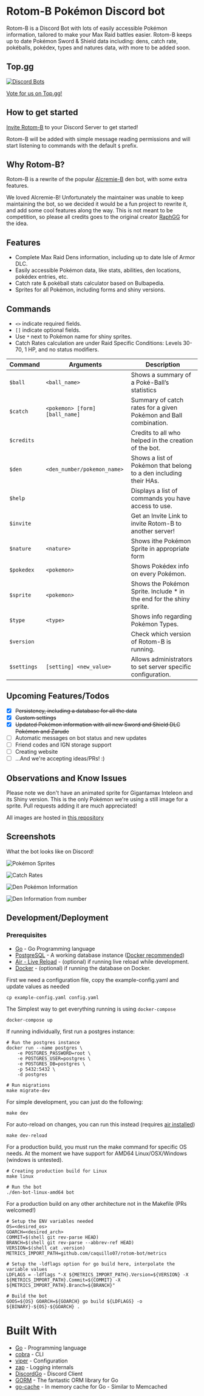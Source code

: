# Rotom-B Pokémon Discord bot 

Rotom-B is a Discord Bot with lots of easily accessible Pokémon information, tailored to make your Max Raid battles easier. Rotom-B keeps up to date Pokémon Sword & Shield data including: dens, catch rate, pokéballs, pokédex, types and natures data, with more to be added soon.

## Top.gg
[![Discord Bots](https://top.gg/api/widget/726478988276531212.svg)](https://top.gg/bot/726478988276531212)

[Vote for us on Top.gg!](https://top.gg/bot/726478988276531212)


## How to get started

[Invite Rotom-B](https://discord.com/oauth2/authorize?client_id=703830812772139138&scope=bot&permissions=281600) to your Discord Server to get started!

Rotom-B will be added with simple message reading permissions and will start listening to commands with the default `$` prefix.

## Why Rotom-B? 
Rotom-B is a rewrite of the popular [Alcremie-B](https://github.com/RaphGG/den-bot) den bot, with some extra features.

We loved Alcremie-B! Unfortunately the maintainer was unable to keep maintaining the bot, so we decided it would be a fun project to rewrite it, and add some cool features along the way.
This is not meant to be competition, so please all credits goes to the original creator [RaphGG](https://github.com/RaphGG) for the idea. 

## Features
- Complete Max Raid Dens information, including up to date Isle of Armor DLC. 
- Easily accessible Pokémon data, like stats, abilities, den locations, pokédex entries, etc. 
- Catch rate & pokéball stats calculator based on Bulbapedia.
- Sprites for all Pokémon, including forms and shiny versions. 

## Commands
-  `<>` indicate required fields.
-  `[]` indicate optional fields.
- Use `*` next to Pokémon name for shiny sprites.
- Catch Rates calculation are under Raid Specific Conditions: Levels 30-70, 1 HP, and no status modifiers.

Command | Arguments | Description
--- | --- | ---
`$ball` | `<ball_name>` | Shows a summary of a Poké-Ball’s statistics
`$catch` | `<pokemon> [form] [ball_name]` | Summary of catch rates for a given Pokémon and Ball combination.
`$credits` | | Credits to all who helped in the creation of the bot.
`$den` | `<den_number/pokemon_name>` | Shows a list of Pokémon that belong to a den including their HAs.
`$help` | | Displays a list of commands you have access to use.
`$invite`| | Get an Invite Link to invite Rotom-B to another server!
`$nature`| `<nature>` | Shows ithe Pokémon Sprite in appropriate form
`$pokedex` | `<pokemon>`| Shows Pokédex info on every Pokémon.
`$sprite` |  `<pokemon>` |  Shows the Pokémon Sprite. Include * in the end for the shiny sprite.
`$type` | `<type>` | Shows info regarding Pokémon Types.
`$version` |  | Check which version of Rotom-B is running.
`$settings` | `[setting] <new_value>` | Allows administrators to set server specific configuration.

## Upcoming Features/Todos
- [X] ~~Persistency, including a database for all the data~~
- [X] ~~Custom settings~~
- [X] ~~Updated Pokémon information with all new Sword and Shield DLC Pokémon and Zarude~~
- [ ] Automatic messages on bot status and new updates
- [ ] Friend codes and IGN storage support
- [ ] Creating website
- [ ] ...And we're accepting ideas/PRs! :) 

## Observations and Know Issues
Please note we don't have an animated sprite for Gigantamax Inteleon and its Shiny version. This is the only Pokémon we're using a still image for a sprite. Pull requests adding it are much appreciated!

All images are hosted in [this repository](https://github.com/caquillo07/rotom-b-data) 

## Screenshots
What the bot looks like on Discord!

![Pokémon Sprites](https://raw.githubusercontent.com/hypermilla/caquillo07.github.io/master/rotomb_screenshots/rotomB_pkmn_sprite.png)

![Catch Rates](https://raw.githubusercontent.com/hypermilla/caquillo07.github.io/master/rotomb_screenshots/rotomB_catchrates.png)

![Den Pokémon Information](https://raw.githubusercontent.com/hypermilla/caquillo07.github.io/master/rotomb_screenshots/rotomB_pkmn_den.png)

![Den Information from number](https://raw.githubusercontent.com/hypermilla/caquillo07.github.io/master/rotomb_screenshots/rotomB_den_number.png)


## Development/Deployment

### Prerequisites

* [Go](https://golang.org/) - Go Programming language
* [PostgreSQL](https://www.postgresql.org/download/) - A working database instance ([Docker recommended](https://hub.docker.com/_/postgres))
* [Air - Live Reload](https://github.com/cosmtrek/air) - (optional) if running live reload while development.
* [Docker](https://docs.docker.com/get-docker/) - (optional) if running the database on Docker.

First we need a configuration file, copy the example-config.yaml and update values as needed
```shell script
cp example-config.yaml config.yaml
```

The Simplest way to get everything running is using `docker-compose`
```shell script
docker-compose up
```

If running individually, first run a postgres instance:
```shell script
# Run the postgres instance
docker run --name postgres \ 
    -e POSTGRES_PASSWORD=root \ 
    -e POSTGRES_USER=postgres \ 
    -e POSTGRES_DB=postgres \ 
    -p 5432:5432 \ 
    -d postgres

# Run migrations
make migrate-dev
```

For simple development, you can just do the following:
```shell script
make dev
```

For auto-reload on changes, you can run this instead (requires [air installed](https://github.com/cosmtrek/air#installation))
```shell script
make dev-reload
```

For a production build, you must run the make command for specific OS needs. At the moment we have support for AMD64 Linux/OSX/Windows (windows is untested).
```shell script
# Creating production build for Linux
make linux

# Run the bot
./den-bot-linux-amd64 bot
```

For a production build on any other architecture not in the Makefile (PRs welcomed!)
```shell script
# Setup the ENV variables needed
OS=<desired_os>
GOARCH=<desired_arch>
COMMIT=$(shell git rev-parse HEAD)
BRANCH=$(shell git rev-parse --abbrev-ref HEAD)
VERSION=$(shell cat .version)
METRICS_IMPORT_PATH=github.com/caquillo07/rotom-bot/metrics

# Setup the -ldflags option for go build here, interpolate the variable values
LDFLAGS = -ldflags "-X ${METRICS_IMPORT_PATH}.Version=${VERSION} -X ${METRICS_IMPORT_PATH}.Commit=${COMMIT} -X ${METRICS_IMPORT_PATH}.Branch=${BRANCH}"

# Build the bot
GOOS=${OS} GOARCH=${GOARCH} go build ${LDFLAGS} -o ${BINARY}-${OS}-${GOARCH} .
```

# Built With
* [Go](https://golang.org/) - Programming language
* [cobra](https://github.com/spf13/cobra) - CLI
* [viper](https://github.com/spf13/viper) - Configuration
* [zap](https://github.com/uber-go/zap) - Logging internals
* [DiscordGo](https://github.com/bwmarrin/discordgo) - Discord Client
* [GORM](https://github.com/go-gorm/gorm) - The fantastic ORM library for Go
* [go-cache](https://github.com/patrickmn/go-cache) - In memory cache for Go - Similar to Memcached

